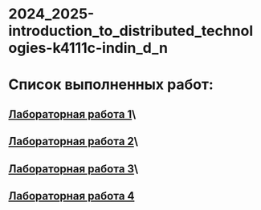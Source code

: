 # 2024_2025-introduction_to_distributed_technologies-k4111c-indin_d_n

# Список выполненных работ:
## [Лабораторная работа 1](Lab1/lab1_report.md)\
## [Лабораторная работа 2](Lab2/lab2_report.md)\
## [Лабораторная работа 3](Lab3/lab3_report.md)\
## [Лабораторная работа 4](#)
